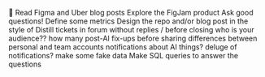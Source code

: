 🚧
Read Figma and Uber blog posts
Explore the FigJam product
Ask good questions!
Define some metrics
Design the repo and/or blog post in the style of Distill
tickets in forum without replies / before closing
who is your audience??
how many post-AI fix-ups before sharing
differences between personal and team accounts
notifications about AI things? deluge of notifications?
make some fake data
Make SQL queries to answer the questions
